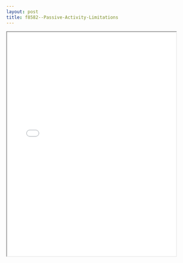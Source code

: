 ```yaml
---
layout: post
title: f8582--Passive-Activity-Limitations
---
```


<div class="pdf-container">
<iframe src="/ea//_pdf-2-md/f8582--Passive-Activity-Limitations.pdf" height="600" width="90%" allowFullScreen="true"></iframe>
</div>

